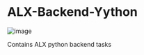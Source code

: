 # ALX-Backend-Yython

![image](https://github.com/ugoem/alx-backend-python/assets/24642339/f3754dca-91fa-4806-a684-5cb4e724e185)

Contains ALX python backend tasks
